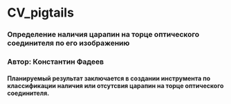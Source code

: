 # CV_pigtails

### Определение наличия царапин на торце оптического соединителя по его изображению
### Автор: Константин Фадеев

#### Планируемый результат заключается в создании инструмента по классификации наличия или отсутсвия царапин на торце оптического соединителя. 
